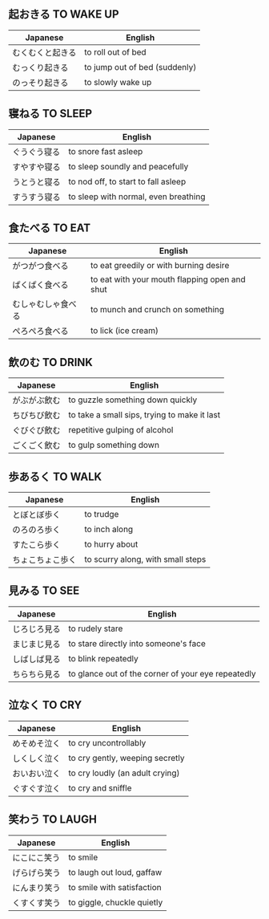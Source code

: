 ## 起おきる TO WAKE UP
|Japanese|	English|
| --- | --- |
|むくむくと起きる|	to roll out of bed|
|むっくり起きる|	to jump out of bed (suddenly)|
|のっそり起きる|	to slowly wake up|

## 寝ねる TO SLEEP
|Japanese|	English|
| --- | --- |
|ぐうぐう寝る|	to snore fast asleep|
|すやすや寝る|	to sleep soundly and peacefully|
|うとうと寝る|	to nod off, to start to fall asleep|
|すうすう寝る|	to sleep with normal, even breathing|

## 食たべる TO EAT
|Japanese|	English|
| --- | --- |
|がつがつ食べる|	to eat greedily or with burning desire|
|ぱくぱく食べる|	to eat with your mouth flapping open and shut|
|むしゃむしゃ食べる|	to munch and crunch on something|
|ぺろぺろ食べる|	to lick (ice cream)|

## 飲のむ TO DRINK
|Japanese|	English|
| --- | --- |
|がぶがぶ飲む|	to guzzle something down quickly|
|ちびちび飲む|	to take a small sips, trying to make it last|
|ぐびぐび飲む|	repetitive gulping of alcohol|
|ごくごく飲む|	to gulp something down|

## 歩あるく TO WALK
|Japanese|	English|
| --- | --- |
|とぼとぼ歩く|	to trudge|
|のろのろ歩く|	to inch along|
|すたこら歩く|	to hurry about|
|ちょこちょこ歩く|	to scurry along, with small steps|

## 見みる TO SEE
|Japanese|	English|
| --- | --- |
|じろじろ見る|	to rudely stare|
|まじまじ見る|	to stare directly into someone's face|
|しばしば見る|	to blink repeatedly|
|ちらちら見る|	to glance out of the corner of your eye repeatedly|

## 泣なく TO CRY
|Japanese|	English|
| --- | --- |
|めそめそ泣く|	to cry uncontrollably|
|しくしく泣く|	to cry gently, weeping secretly|
|おいおい泣く|	to cry loudly (an adult crying)|
|ぐすぐす泣く|	to cry and sniffle|

## 笑わう TO LAUGH
|Japanese|	English|
| --- | --- |
|にこにこ笑う|	to smile|
|げらげら笑う|	to laugh out loud, gaffaw|
|にんまり笑う|	to smile with satisfaction|
|くすくす笑う|	to giggle, chuckle quietly|